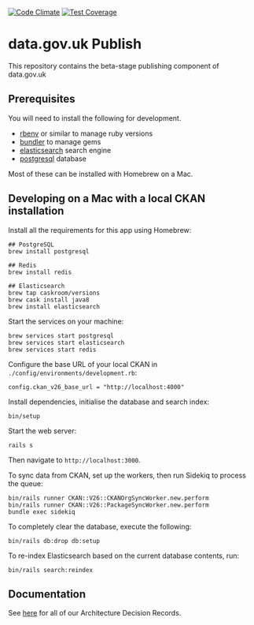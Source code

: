 [![Code Climate](https://codeclimate.com/github/datagovuk/find_data_beta/badges/gpa.svg)](https://codeclimate.com/github/datagovuk/find_data_beta)
[![Test Coverage](https://codeclimate.com/github/datagovuk/find_data_beta/badges/coverage.svg)](https://codeclimate.com/github/datagovuk/find_data_beta/coverage)

# data.gov.uk Publish

This repository contains the beta-stage publishing component of data.gov.uk

## Prerequisites

You will need to install the following for development.

  * [rbenv](https://github.com/rbenv/rbenv) or similar to manage ruby versions
  * [bundler](https://rubygems.org/gems/bundler) to manage gems
  * [elasticsearch](https://www.elastic.co/) search engine
  * [postgresql](https://www.postgresql.org/) database

Most of these can be installed with Homebrew on a Mac.

## Developing on a Mac with a local CKAN installation

Install all the requirements for this app using Homebrew:

```
## PostgreSQL
brew install postgresql

## Redis
brew install redis

## Elasticsearch
brew tap caskroom/versions
brew cask install java8
brew install elasticsearch
```

Start the services on your machine:

```
brew services start postgresql
brew services start elasticsearch
brew services start redis
```

Configure the base URL of your local CKAN in `./config/environments/development.rb`:

```
config.ckan_v26_base_url = "http://localhost:4000"
```

Install dependencies, initialise the database and search index:

```
bin/setup
```

Start the web server:

```
rails s
```

Then navigate to `http://localhost:3000`.

To sync data from CKAN, set up the workers, then run Sidekiq to process the queue:

```
bin/rails runner CKAN::V26::CKANOrgSyncWorker.new.perform
bin/rails runner CKAN::V26::PackageSyncWorker.new.perform
bundle exec sidekiq
```

To completely clear the database, execute the following:

```
bin/rails db:drop db:setup
```

To re-index Elasticsearch based on the current database contents, run:

```
bin/rails search:reindex
```

## Documentation

See [here](doc/adr/README.md) for all of our Architecture Decision Records.

